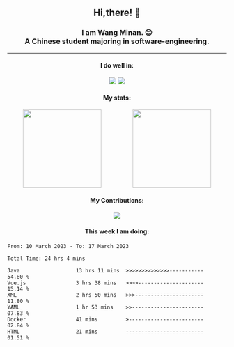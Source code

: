 <div align="center">
	<h2>
		Hi,there! 👋
	</h2>
	<h3>
		I am Wang Minan. 😊 <br>
		A Chinese student majoring in software-engineering.
	</h3>
	<hr>
	<h4>I do well in:</h4>
		<div>
			<img src="https://img.shields.io/badge/-Java-orange" />
			<img src="https://img.shields.io/badge/-Vue.js-brightgreen" />
		</div>
	<h4>My stats:</h4>
	<div style="display: flex; justify-content: space-around;">
		<img style="height: 180px;" src="https://github-readme-stats.vercel.app/api?username=WangMinan&show_icons=true" />
		<img style="height: 180px;" src="https://github-readme-stats.vercel.app/api/top-langs/?username=WangMinan&layout=compact" />
	</div>
	<h4>My Contributions:</h4>
	<div>
		<img src="https://github-readme-activity-graph.cyclic.app/graph?username=WangMinan&theme=vue" />
	</div>
    <h4 style="text-align=center;">This week I am doing:</h4>
</div>

<!--START_SECTION:waka-->

```text
From: 10 March 2023 - To: 17 March 2023

Total Time: 24 hrs 4 mins

Java                  13 hrs 11 mins  >>>>>>>>>>>>>>-----------   54.80 %
Vue.js                3 hrs 38 mins   >>>>---------------------   15.14 %
XML                   2 hrs 50 mins   >>>----------------------   11.80 %
YAML                  1 hr 53 mins    >>-----------------------   07.83 %
Docker                41 mins         >------------------------   02.84 %
HTML                  21 mins         -------------------------   01.51 %
```

<!--END_SECTION:waka-->
